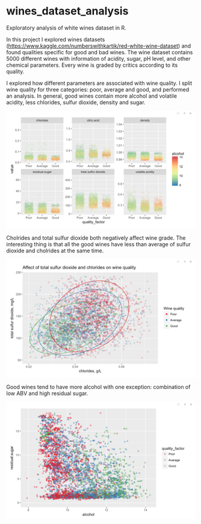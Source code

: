 # wines_dataset_analysis
Exploratory analysis of white wines dataset in R.

In this project I explored wines datasets (https://www.kaggle.com/numberswithkartik/red-white-wine-dataset) and found qualities specific for good and bad wines.
The wine dataset contains 5000 different wines with information of acidity, sugar, pH level, and other chemical parameters. Every wine is graded by critics according to its quality.

I explored how different parameters are associated with wine quality. I split wine quality for three categories: poor, average and good, and performed an analysis. In general, good wines contain more alcohol and volatile acidity, less chlorides, sulfur dioxide, density and sugar. 

![pic.1](https://github.com/SofiaGodovykh/wines_dataset_analysis/blob/master/pic1.png)

Cholrides and total sulfur dioxide both negatively affect wine grade. The interesting thing is that all the good wines have less than average of sulfur dioxide and cholrides at the same time. 

![pic.2](https://github.com/SofiaGodovykh/wines_dataset_analysis/blob/master/pic2.png)

Good wines tend to have more alcohol with one exception: combination of low ABV and high residual sugar.

![pic.3](https://github.com/SofiaGodovykh/wines_dataset_analysis/blob/master/pic3.png)
